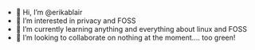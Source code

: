 - 👋 Hi, I’m @erikablair 
- 👀 I’m interested in privacy and FOSS
- 🌱 I’m currently learning anything and everything about linux and FOSS
- 💞️ I’m looking to collaborate on nothing at the moment....  too green!


<!---
erikablair/erikablair is a ✨ special ✨ repository because its `README.md` (this file) appears on your GitHub profile.
You can click the Preview link to take a look at your changes.
--->
